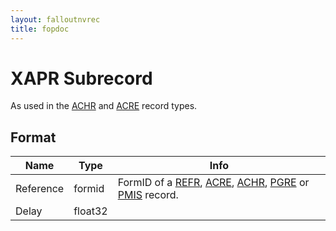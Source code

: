 ```yaml
---
layout: falloutnvrec
title: fopdoc
---
```

XAPR Subrecord
==========

As used in the [ACHR](../ACHR.md) and [ACRE](../ACRE.md) record types.

## Format

Name | Type | Info
-----|------|-----
Reference | formid | FormID of a [REFR](../REFR.md), [ACRE](../ACRE.md), [ACHR](../ACHR.md), [PGRE](../PGRE.md) or [PMIS](../PMIS.md) record.
Delay | float32 |
